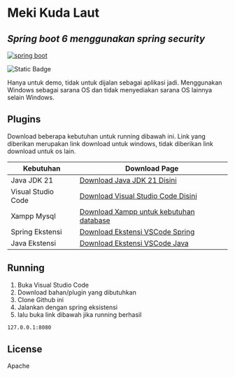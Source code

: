 # Meki Kuda Laut
## _Spring boot 6 menggunakan spring security_

[![spring boot](https://i.ibb.co.com/f9dxnVj/d-Txp-Pi9l-Df-thumb.png)](https://spring.io)

![Static Badge](https://img.shields.io/badge/build-demo-brightgreen)

Hanya untuk demo, tidak untuk dijalan sebagai aplikasi jadi. Menggunakan Windows sebagai sarana OS dan tidak menyediakan sarana OS lainnya selain Windows.

## Plugins

Download beberapa kebutuhan untuk running dibawah ini. Link yang diberikan merupakan link download untuk windows, tidak diberikan link download untuk os lain.

| Kebutuhan | Download Page |
| ------ | ------ |
| Java JDK 21 | [Download Java JDK 21 Disini][PlDb] |
| Visual Studio Code | [Download Visual Studio Code Disini][PlGh] |
| Xampp Mysql | [Download Xampp untuk kebutuhan database][PlGd] |
| Spring Ekstensi | [Download Ekstensi VSCode Spring][PlMe] |
| Java Ekstensi | [Download Ekstensi VSCode Java][PlOd] |

## Running

1. Buka Visual Studio Code
2. Download bahan/plugin yang dibutuhkan
3. Clone Github ini
4. Jalankan dengan spring eksistensi
5. lalu buka link dibawah jika running berhasil

```sh
127.0.0.1:8080
```

## License

Apache

   [PlDb]: <https://download.oracle.com/java/21/archive/jdk-21.0.2_windows-x64_bin.exe>
   [PlGh]: <https://code.visualstudio.com/download>
   [PlGd]: <https://sourceforge.net/projects/xampp/files/XAMPP%20Windows/8.2.12/xampp-windows-x64-8.2.12-0-VS16-installer.exe>
   [PlOd]: <vscode:extension/vscjava.vscode-java-pack>
   [PlMe]: <vscode:extension/vmware.vscode-boot-dev-pack>
